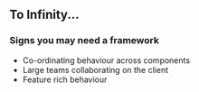 ##  To Infinity...
### Signs you may need a framework
- Co-ordinating behaviour across components
- Large teams collaborating on the client
- Feature rich behaviour

